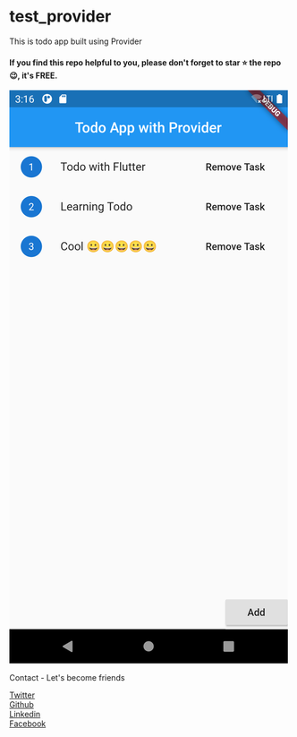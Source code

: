 # test_provider

This is todo app built using Provider 

<h4>If you find this repo helpful to you, please don't forget to star ⭐ the repo 😉, it's FREE. </h4>

<img src="https://github.com/Wizpna/Todo_with_provider/blob/main/screenshot/Screenshot_1612529349.png"  title="test_provider">

Contact - Let's become friends

<a href="https://twitter.com/Promise_Amadi1">Twitter</a></br>
<a href="https://github.com/Wizpna">Github</a></br>
<a href="https://www.linkedin.com/in/promise-amadi-101759a1/">Linkedin</a></br>
<a href="https://www.facebook.com/promise.nzubechi.amadi">Facebook</a>
